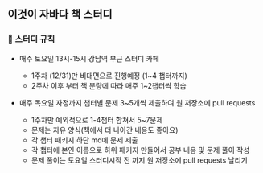 ## 이것이 자바다 책 스터디

###  💫 스터디 규칙
- 매주 토요일 13시-15시 강남역 부근 스터디 카페
  - 1주차 (12/31)만 비대면으로 진행예정 (1~4 챕터까지)
  - 2주차 이후 부터 책 분량에 따라 매주 1~2챕터씩 학습

  
- 매주 목요일 자정까지 챕터별 문제 3~5개씩 제출하여 원 저장소에 pull requests
  - 1주차만 예외적으로 1-4챕터 합쳐서 5~7문제
  - 문제는 자유 양식(책에서 더 나아간 내용도 좋아요) 
  - 각 챕터 패키지 하단 md에 문제 제출
  - 각 챕터에 본인 이름으로 하위 패키지 만들어서 공부 내용 및 문제 풀이 작성
  - 문제 풀이는 토요일 스터디시작 전 까지 원 저장소에 pull requests 날리기 

  
